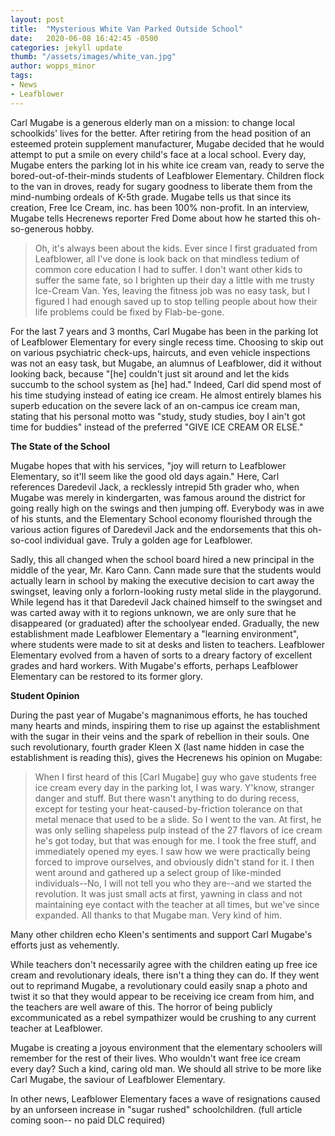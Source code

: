 ```yaml
---
layout: post
title:  "Mysterious White Van Parked Outside School"
date:   2020-06-08 16:42:45 -0500
categories: jekyll update
thumb: "/assets/images/white_van.jpg"
author: wopps_minor
tags:
- News
- Leafblower
---
```


Carl Mugabe is a generous elderly man on a mission: to change local schoolkids' lives for the better. After retiring from the head position of an esteemed protein supplement manufacturer, Mugabe decided that he would attempt to put a smile on every child's face at a local school. Every day, Mugabe enters the parking lot in his white ice cream van, ready to serve the bored-out-of-their-minds students of Leafblower Elementary. Children flock to the van in droves, ready for sugary goodness to liberate them from the mind-numbing ordeals of K-5th grade. Mugabe tells us that since its creation, Free Ice Cream, inc. has been 100% non-profit. In  an interview, Mugabe tells Hecrenews reporter Fred Dome about how he started this oh-so-generous hobby. 

 > Oh, it's always been about the kids. Ever since I first graduated from Leafblower, all I've done is look back on that mindless tedium of common core education I had to suffer. I don't want other kids to suffer the same fate, so I brighten up their day a little with me trusty Ice-Cream Van. Yes, leaving the fitness job was no easy task, but I figured I had enough saved up to stop telling people about how their life problems could be fixed by Flab-be-gone.
 
For the last 7 years and 3 months, Carl Mugabe has been in the parking lot of Leafblower Elementary for every single recess time. Choosing to skip out on various psychiatric check-ups, haircuts, and even vehicle inspections was not an easy task, but Mugabe, an alumnus of Leafblower, did it without looking back, because "[he] couldn't just sit around and let the kids succumb to the school system as [he] had." Indeed, Carl did spend most of his time studying instead of eating ice cream. He almost entirely blames his superb education on the severe lack of an on-campus ice cream man, stating that his personal motto was "study, study studies, boy I ain't got time for buddies" instead of the preferred "GIVE ICE CREAM OR ELSE." 

**The State of the School**

Mugabe hopes that with his services, "joy will return to Leafblower Elementary, so it'll seem like the good old days  again." Here, Carl references Daredevil Jack, a recklessly intrepid 5th grader who, when Mugabe was merely in kindergarten, was famous around the district for going really high on the swings and then jumping off. Everybody was in awe of his stunts, and the Elementary School economy flourished through the various action figures of Daredevil Jack and the endorsements that this oh-so-cool individual gave. Truly a golden age for Leafblower.

Sadly, this all changed when the school board hired a new principal in the middle of the year, Mr. Karo Cann. Cann made sure that the students would actually learn in school by making the executive decision to cart away the swingset, leaving only a forlorn-looking rusty metal slide in the playgorund. While legend has it that Daredevil Jack chained himself to the swingset and was carted away with it to regions unknown, we are only sure that he disappeared (or graduated) after the schoolyear ended. Gradually, the new establishment made Leafblower Elementary a  "learning environment", where students were made to sit at desks and listen to teachers. Leafblower Elementary evolved from a haven of sorts to a dreary factory of excellent grades and hard workers. With Mugabe's efforts, perhaps Leafblower Elementary can be restored to its former glory.

**Student Opinion**

During the past year of Mugabe's magnanimous efforts, he has touched many hearts and minds, inspiring them to rise up against the establishment with the sugar in their veins and the spark of rebellion in their souls. One such revolutionary, fourth grader Kleen X (last name hidden in case the establishment is reading this), gives the Hecrenews his opinion on Mugabe:
> When I first heard of this [Carl Mugabe] guy who gave students free ice cream every day in the parking lot, I was wary. Y'know, stranger danger and stuff. But there wasn't anything to do during recess, except for testing your heat-caused-by-friction tolerance on that metal menace that used to be a slide. So I went to the van. At first, he was only selling shapeless pulp instead of the 27 flavors of ice cream he's got today, but that was enough for me. I took the free stuff, and immediately opened my eyes. I saw how we were practically being forced to improve ourselves, and obviously didn't stand for it. I then went around and gathered up a select group of like-minded individuals--No, I will not tell you who they are--and we started the revolution. It was just small acts at first, yawning in class and not maintaining eye contact with the teacher at all times, but we've since expanded. All thanks to that Mugabe man. Very kind of him. 

Many other children echo Kleen's sentiments and support Carl Mugabe's efforts just as vehemently. 

While teachers don't necessarily agree with the children eating up free ice cream and revolutionary ideals, there isn't a thing they can do. If they went out to reprimand Mugabe, a revolutionary could easily snap a photo and twist it so that they would appear to be receiving ice cream from him, and the teachers are well aware of this. The horror of being publicly excommunicated as a rebel sympathizer would be crushing to any current teacher at Leafblower.

Mugabe is creating a joyous environment that the elementary schoolers will remember for the rest of their lives. Who wouldn't want free ice cream every day? Such a kind, caring old man. We should all strive to be more like Carl Mugabe, the saviour of Leafblower Elementary. 
 
 In other news, Leafblower Elementary faces a wave of resignations caused by an unforseen increase in "sugar rushed" schoolchildren. (full article coming soon-- no paid DLC required)
